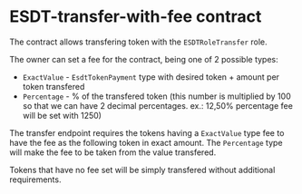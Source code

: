 # ESDT-transfer-with-fee contract

The contract allows transfering token with the `ESDTRoleTransfer` role.

The owner can set a fee for the contract, being one of 2 possible types:

- `ExactValue` - `EsdtTokenPayment` type with desired token  + amount per token transfered
- `Percentage` - % of the transfered token (this number is multiplied by 100 so that we can have 2 decimal percentages. ex.: 12,50% percentage fee will be set with 1250)

The transfer endpoint requires the tokens having a `ExactValue` type fee to have the fee as the following token in exact amount.
The `Percentage` type will make the fee to be taken from the value transfered.

Tokens that have no fee set will be simply transfered without additional requirements.
